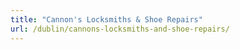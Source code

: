 ```yaml
---
title: "Cannon's Locksmiths & Shoe Repairs"
url: /dublin/cannons-locksmiths-and-shoe-repairs/
---
```


